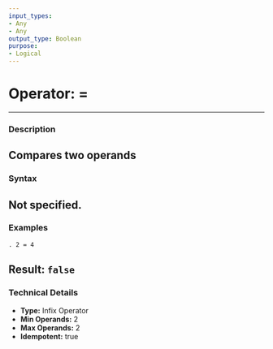 ```yaml
---
input_types:
- Any
- Any
output_type: Boolean
purpose:
- Logical
---
```

# Operator: =
---
### **Description**
Compares two operands
---
### **Syntax**
Not specified.
---
### **Examples**
```
. 2 = 4
```
**Result:** `false`
---
### **Technical Details**
- **Type:** Infix Operator
- **Min Operands:** 2
- **Max Operands:** 2
- **Idempotent:** true